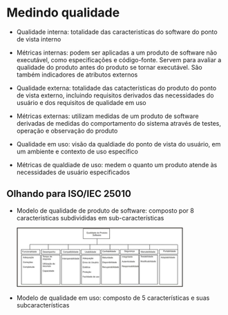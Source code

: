 # Medindo qualidade

* Qualidade interna: totalidade das caracteristicas do software do ponto de vista interno
* Métricas internas: podem ser aplicadas a um produto de software não executável, como especificações e código-fonte. Servem para avaliar a qualidade do produto antes do produto se tornar executável. São também indicadores de atributos externos

* Qualidade externa: totalidade das catacterísticas do produto do ponto de vista externo, incluindo requisitos derivados das necessidades do usuário e dos requisitos de qualidade em uso
* Métricas externas: utilizam medidas de um produto de software derivadas de medidas do comportamento do sistema através de testes, operação e observação do produto

* Qualidade em uso: visão da qualdiade do ponto de vista do usuário, em um ambiente e contexto de uso específico
* Métricas de qualdiade de uso: medem o quanto um produto atende às necessidades de usuário especificados

## Olhando para ISO/IEC 25010

* Modelo de qualidade de produto de software: composto por 8 caracteristicas subdivididas em sub-características

    <p align="left">
    <img alt="Modelo de qualidade de produto de software" src="./img/iso-iec 25010.png" width="80%">
    </p>

* Modelo de qualidade em uso: composto de 5 características e suas subcaracterísticas

